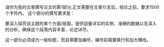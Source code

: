 请你为我的文章撰写论文的第1部分,正文需要在文章引言后，结论之前。要求1500个字符内。
这个部分的撰写要求是：

要深入探究该主题的某个方面/层面，提供适量详实的实例、准确的数据以及深入的分析，确保这个段落内容丰富、论述详尽。

这一部分必须成为一级标题，而且需要加编号，编号前需要换行和加大横线。